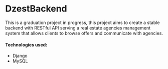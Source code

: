 # DzestBackend
This is a graduation project in progress,
this project aims to create a stable backend with RESTful API serving a real estate agencies management system that allows clients to browse offers and communicate with agencies.
#### Technologies used:
- Django
- MySQL
